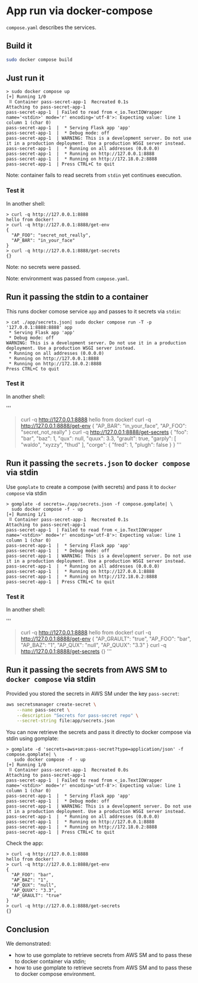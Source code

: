 # App run via docker-compose

`compose.yaml` describes the services.

## Build it

```sh
sudo docker compose build
```

## Just run it

```
> sudo docker compose up
[+] Running 1/0
 ⠿ Container pass-secret-app-1  Recreated 0.1s
Attaching to pass-secret-app-1
pass-secret-app-1  | Failed to read from <_io.TextIOWrapper name='<stdin>' mode='r' encoding='utf-8'>: Expecting value: line 1 column 1 (char 0)
pass-secret-app-1  |  * Serving Flask app 'app'
pass-secret-app-1  |  * Debug mode: off
pass-secret-app-1  | WARNING: This is a development server. Do not use it in a production deployment. Use a production WSGI server instead.
pass-secret-app-1  |  * Running on all addresses (0.0.0.0)
pass-secret-app-1  |  * Running on http://127.0.0.1:8888
pass-secret-app-1  |  * Running on http://172.18.0.2:8888
pass-secret-app-1  | Press CTRL+C to quit
```

Note: container fails to read secrets from `stdin` yet continues execution.

### Test it

In another shell:

```
> curl -q http://127.0.0.1:8888
hello from docker!
> curl -q http://127.0.0.1:8888/get-env
{
  "AP_FOO": "secret_not_really",
  "AP_BAR": "in_your_face"
}
> curl -q http://127.0.0.1:8888/get-secrets
{}
```

Note: no secrets were passed.

Note: environment was passed from `compose.yaml`.

## Run it passing the stdin to a container

This runs docker comose service `app` and passes to it secrets via `stdin`:

```
> cat ./app/secrets.json| sudo docker compose run -T -p '127.0.0.1:8888:8888' app
 * Serving Flask app 'app'
 * Debug mode: off
WARNING: This is a development server. Do not use it in a production deployment. Use a production WSGI server instead.
 * Running on all addresses (0.0.0.0)
 * Running on http://127.0.0.1:8888
 * Running on http://172.18.0.2:8888
Press CTRL+C to quit
```
### Test it

In another shell:

'''
> curl -q http://127.0.0.1:8888
hello from docker!
> curl -q http://127.0.0.1:8888/get-env
{
  "AP_BAR": "in_your_face",
  "AP_FOO": "secret_not_really"
}
> curl -q http://127.0.0.1:8888/get-secrets
{
  "foo": "bar",
  "baz": 1,
  "qux": null,
  "quux": 3.3,
  "grault": true,
  "garply": [
    "waldo",
    "xyzzy",
    "thud"
  ],
  "corge": {
    "fred": 1,
    "plugh": false
  }
}
'''

## Run it passing the `secrets.json` to `docker compose` via stdin

Use `gomplate` to create a compose (with secrets) and pass it to
`docker compose` via stdin

```
> gomplate -d secrets=./app/secrets.json -f compose.gomplate| \
  sudo docker compose -f - up
[+] Running 1/1
 ⠿ Container pass-secret-app-1  Recreated 0.1s
Attaching to pass-secret-app-1
pass-secret-app-1  | Failed to read from <_io.TextIOWrapper name='<stdin>' mode='r' encoding='utf-8'>: Expecting value: line 1 column 1 (char 0)
pass-secret-app-1  |  * Serving Flask app 'app'
pass-secret-app-1  |  * Debug mode: off
pass-secret-app-1  | WARNING: This is a development server. Do not use it in a production deployment. Use a production WSGI server instead.
pass-secret-app-1  |  * Running on all addresses (0.0.0.0)
pass-secret-app-1  |  * Running on http://127.0.0.1:8888
pass-secret-app-1  |  * Running on http://172.18.0.2:8888
pass-secret-app-1  | Press CTRL+C to quit
```

### Test it

In another shell:

'''
> curl -q http://127.0.0.1:8888
hello from docker!
> curl -q http://127.0.0.1:8888/get-env
{
  "AP_GRAULT": "true",
  "AP_FOO": "bar",
  "AP_BAZ": "1",
  "AP_QUX": "null",
  "AP_QUUX": "3.3"
}
> curl -q http://127.0.0.1:8888/get-secrets
{}
'''

## Run it passing the secrets from AWS SM to `docker compose` via stdin

Provided you stored the secrets in AWS SM under the key `pass-secret`:

```sh
aws secretsmanager create-secret \
    --name pass-secret \
    --description "Secrets for pass-secret repo" \
    --secret-string file:app/secrets.json
```
You can now retrieve the secrets and pass it directly to docker compose via
stdin using gomplate:

```
> gomplate -d 'secrets=aws+sm:pass-secret?type=application/json' -f compose.gomplate| \
   sudo docker compose -f - up
[+] Running 1/0
 ⠿ Container pass-secret-app-1  Recreated 0.0s
Attaching to pass-secret-app-1
pass-secret-app-1  | Failed to read from <_io.TextIOWrapper name='<stdin>' mode='r' encoding='utf-8'>: Expecting value: line 1 column 1 (char 0)
pass-secret-app-1  |  * Serving Flask app 'app'
pass-secret-app-1  |  * Debug mode: off
pass-secret-app-1  | WARNING: This is a development server. Do not use it in a production deployment. Use a production WSGI server instead.
pass-secret-app-1  |  * Running on all addresses (0.0.0.0)
pass-secret-app-1  |  * Running on http://127.0.0.1:8888
pass-secret-app-1  |  * Running on http://172.18.0.2:8888
pass-secret-app-1  | Press CTRL+C to quit
```

Check the app:
```
> curl -q http://127.0.0.1:8888
hello from docker!
> curl -q http://127.0.0.1:8888/get-env
{
  "AP_FOO": "bar",
  "AP_BAZ": "1",
  "AP_QUX": "null",
  "AP_QUUX": "3.3",
  "AP_GRAULT": "true"
}
> curl -q http://127.0.0.1:8888/get-secrets
{}
```

## Conclusion

We demonstrated:
* how to use gomplate to retrieve secrets from AWS SM and to pass
these to docker container via stdin;
* how to use gomplate to retrieve secrets from AWS SM and to pass
these to docker compose environment.
